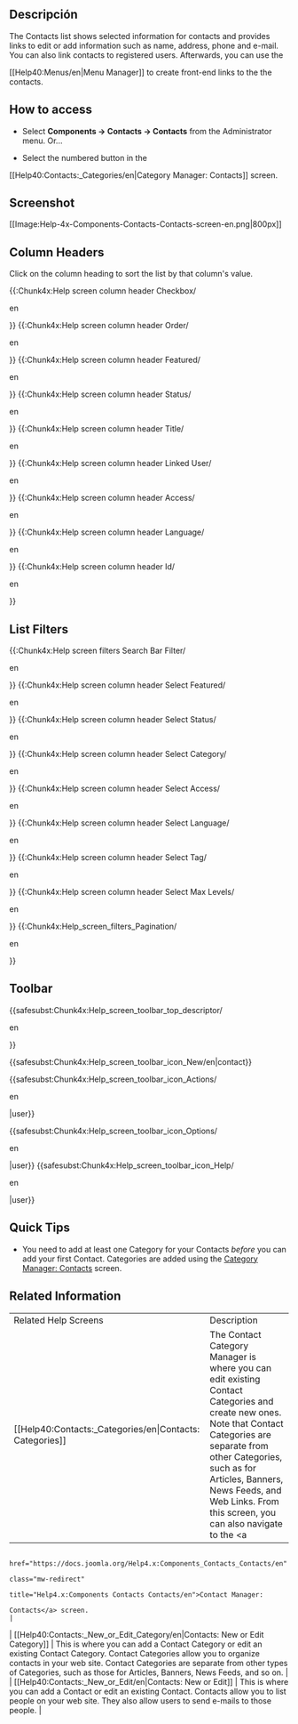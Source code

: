 <!-- Filename: Help4.x:Contacts / Display title: Contactos -->

## Descripción

The Contacts list shows selected information for contacts and provides
links to edit or add information such as name, address, phone and
e-mail. You can also link contacts to registered users. Afterwards, you
can use the

\[\[Help40:Menus/en\|Menu Manager\]\] to create front-end links to the
the contacts.

## How to access

- Select **Components **→** Contacts **→** Contacts** from the
  Administrator menu. Or...

<!-- -->

- Select the numbered button in the

\[\[Help40:Contacts:\_Categories/en\|Category Manager: Contacts\]\]
screen.

## Screenshot

\[\[Image:Help-4x-Components-Contacts-Contacts-screen-en.png\|800px\]\]

## Column Headers

Click on the column heading to sort the list by that column's value.

{{:Chunk4x:Help screen column header Checkbox/

en

}} {{:Chunk4x:Help screen column header Order/

en

}} {{:Chunk4x:Help screen column header Featured/

en

}} {{:Chunk4x:Help screen column header Status/

en

}} {{:Chunk4x:Help screen column header Title/

en

}} {{:Chunk4x:Help screen column header Linked User/

en

}} {{:Chunk4x:Help screen column header Access/

en

}} {{:Chunk4x:Help screen column header Language/

en

}} {{:Chunk4x:Help screen column header Id/

en

}}

## List Filters

{{:Chunk4x:Help screen filters Search Bar Filter/

en

}} {{:Chunk4x:Help screen column header Select Featured/

en

}} {{:Chunk4x:Help screen column header Select Status/

en

}} {{:Chunk4x:Help screen column header Select Category/

en

}} {{:Chunk4x:Help screen column header Select Access/

en

}} {{:Chunk4x:Help screen column header Select Language/

en

}} {{:Chunk4x:Help screen column header Select Tag/

en

}} {{:Chunk4x:Help screen column header Select Max Levels/

en

}} {{:Chunk4x:Help_screen_filters_Pagination/

en

}}

## Toolbar

{{safesubst:Chunk4x:Help_screen_toolbar_top_descriptor/

en

}}

{{safesubst:Chunk4x:Help_screen_toolbar_icon_New/en\|contact}}

{{safesubst:Chunk4x:Help_screen_toolbar_icon_Actions/

en

\|user}}

{{safesubst:Chunk4x:Help_screen_toolbar_icon_Options/

en

\|user}} {{safesubst:Chunk4x:Help_screen_toolbar_icon_Help/

en

\|user}}

## Quick Tips

- You need to add at least one Category for your Contacts *before* you
  can add your first Contact. Categories are added using the <a
  href="https://docs.joomla.org/Help4.x:Components_Contacts_Categories/en"
  class="mw-redirect"
  title="Help4.x:Components Contacts Categories/en">Category Manager:
  Contacts</a> screen.

## Related Information

|                                                                                   |                                                                                                                                                                                                                                                                                    |
|-----------------------------------------------------------------------------------|------------------------------------------------------------------------------------------------------------------------------------------------------------------------------------------------------------------------------------------------------------------------------------|
| Related Help Screens                                                              | Description                                                                                                                                                                                                                                                                        |
| \[\[Help40:Contacts:\_Categories/en\|Contacts: Categories\]\]                     | The Contact Category Manager is where you can edit existing Contact Categories and create new ones. Note that Contact Categories are separate from other Categories, such as for Articles, Banners, News Feeds, and Web Links. From this screen, you can also navigate to the <a   
                                                                                     href="https://docs.joomla.org/Help4.x:Components_Contacts_Contacts/en"                                                                                                                                                                                                              
                                                                                     class="mw-redirect"                                                                                                                                                                                                                                                                 
                                                                                     title="Help4.x:Components Contacts Contacts/en">Contact Manager:                                                                                                                                                                                                                    
                                                                                     Contacts</a> screen.                                                                                                                                                                                                                                                                |
| \[\[Help40:Contacts:\_New_or_Edit_Category/en\|Contacts: New or Edit Category\]\] | This is where you can add a Contact Category or edit an existing Contact Category. Contact Categories allow you to organize contacts in your web site. Contact Categories are separate from other types of Categories, such as those for Articles, Banners, News Feeds, and so on. |
| \[\[Help40:Contacts:\_New_or_Edit/en\|Contacts: New or Edit\]\]                   | This is where you can add a Contact or edit an existing Contact. Contacts allow you to list people on your web site. They also allow users to send e-mails to those people.                                                                                                        |
